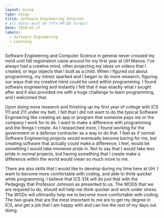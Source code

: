 ```yaml
---
layout: essay
type: essay
title: Software Engineering Interest
# All dates must be YYYY-MM-DD format!
date: 2019-01-17
labels:
  - Software Engineering
  - Learning
---
```


  Software Engineering and Computer Science in general never crossed my mind until fall registration came around for my first year at UH Manoa.  I've always had a creative mind, often projecting my ideas on videos that I created, or lego objects that I built as a child.  When I figured out about programming, my intrest sparked and I began to do more research, figuring our ways that my creative mind could be used within programming.  I found software engineering and instantly I felt that it was exactly what I sought after and it also provided me with a huge challenge to learn programming, and I welcomed that.
    
  Upon doing more research and finishing up my first year of college with ICS 111 and 211 under my belt, I felt that I did not want to do the typical Software Engineering like creating an app or program that someone pays me or the company I work for to do.  I want to make a difference with programming and the things I create.  As I researched more, I found working for the government or a defense contracter as a way to do that.  I feel as if normal Software Engineering projects would eventually become boring for me, but creating software that actually could make a difference, I feel, would be something I would take immense pride in.  Not to say that I would take less pride in normal projects, but having something that I create make a difference within the world would mean so much more to me.
    
  There are also skills that I would like to develop during my time here at UH.  I want to become more comfortable with coding, and able to think quicker while programming.  I believe that ICS 314 will do just that with the Pedagogy that Professor Johnson as presented to us.  The WODS that we are required to do, should will help me think quicker and work under stress.  The WODs will ultimantly help me to become more comfortable with coding.  The two goals that are the most important to me are to get my degree in ICS, and get a job that I am happy with and can live the rest of my days out doing.

